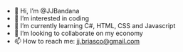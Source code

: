 - 👋 Hi, I’m @JJBandana
- 👀 I’m interested in coding
- 🌱 I’m currently learning C#, HTML, CSS and Javascript
- 💞️ I’m looking to collaborate on my economy
- 📫 How to reach me: jj.briasco@gmail.com

<!---
JJBandana/JJBandana is a ✨ special ✨ repository because its `README.md` (this file) appears on your GitHub profile.
You can click the Preview link to take a look at your changes.
--->
